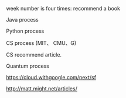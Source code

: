 
week number is four times: recommend a book 

Java process

Python process

CS process (MIT、 CMU、G)

CS recommend article.

Quantum process


https://cloud.withgoogle.com/next/sf

http://matt.might.net/articles/

